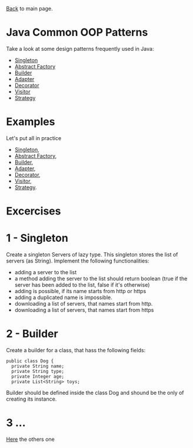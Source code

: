 [Back](../README.md) to main page.

# Java Common OOP Patterns

Take a look at some design patterns frequently used in Java:

- [Singleton](https://www.udemy.com/course/java-design-patterns-tutorial/learn/lecture/244390)
- [Abstract Factory](https://www.udemy.com/course/java-design-patterns-tutorial/learn/lecture/318052)
- [Builder](https://www.udemy.com/course/learn-creational-design-patterns-in-java/learn/lecture/10268372)
- [Adapter](https://www.udemy.com/course/java-design-patterns-tutorial/learn/lecture/359623)
- [Decorator](https://www.baeldung.com/java-visitor-pattern)
- [Visitor](https://www.baeldung.com/java-visitor-pattern)
- [Strategy](https://www.baeldung.com/java-strategy-pattern)

# Examples

Let's put all in practice

- [Singleton](src/test/java/test/SingletonTest.java),
- [Abstract Factory](src/test/java/test/AbstractFactoryTest.java),
- [Builder](src/test/java/test/BuilderTest.java),
- [Adapter](src/test/java/test/AdapterTest.java),
- [Decorator](src/test/java/test/DecoratorTest.java),
- [Visitor](src/test/java/test/VisitorTest.java),
- [Strategy](src/test/java/test/StrategyTest.java).

# Excercises

# 1 - Singleton
Create a singleton Servers of lazy type. This singleton stores the list of servers (as String). Implement the following functionalities:
- adding a server to the list
- a method adding the server to the list should return boolean (true if the server has been added to the list, false if it's otherwise)
- adding is possible, if its name starts from http or https
- adding a duplicated name is impossible.
- downloading a list of servers, that names start from http.
- downloading a list of servers, that names start from https

# 2 - Builder
Create a builder for a class, that hass the following fields:
```
public class Dog {
  private String name;
  private String type;
  private Integer age;
  private List<String> toys;
```  
Builder should be defined inside the class Dog and shound be the only of creating its instance.

# 3 ...
[Here](https://homeworks.java.en.sdacademy.pro/design_pattern_and_good_practices/exercises/#exercise-6-adapter) the others one
